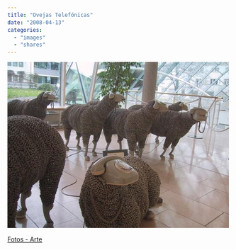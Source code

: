 ```yaml
---
title: "Ovejas Telefónicas"
date: "2008-04-13"
categories: 
  - "images"
  - "shares"
---
```


![](images/4wnP83SaF7r3jxhyrhkiwq3A_1280.jpg)

[Fotos - Arte](http://www.cualquiera.com.ar/notas/arte.html)
